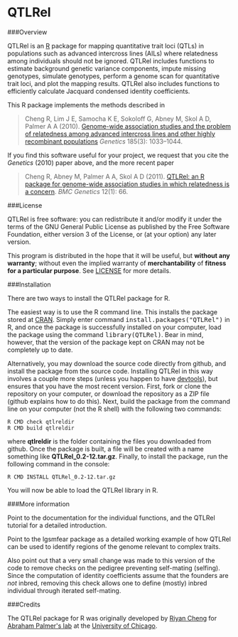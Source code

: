 QTLRel
======

###Overview

QTLRel is an [R](http://www.r-project.org) package for mapping
quantitative trait loci (QTLs) in populations such as advanced
intercross lines (AILs) where relatedness among individuals should not
be ignored. QTLRel includes functions to estimate background genetic
variance components, impute missing genotypes, simulate genotypes,
perform a genome scan for quantitative trait loci, and plot the
mapping results. QTLRel also includes functions to efficiently
calculate Jacquard condensed identity coefficients.

This R package implements the methods described in

> Cheng R, Lim J E, Samocha K E, Sokoloff G, Abney M, Skol A D,
> Palmer A A (2010).
> [Genome-wide association studies and the problem of relatedness
among advanced intercross lines and other highly recombinant
populations](http://dx.doi.org/10.1534/genetics.110.116863)
> *Genetics* 185(3): 1033–1044.

If you find this software useful for your project, we request that you
cite the *Genetics* (2010) paper above, and the more recent paper 

> Cheng R, Abney M, Palmer A A, Skol A D (2011). [QTLRel: an R
package for genome-wide association studies in which relatedness is a
concern](http://dx.doi.org/10.1186/1471-2156-12-66).
> *BMC Genetics* 12(1): 66. 

###License

QTLRel is free software: you can redistribute it and/or modify it
under the terms of the GNU General Public License as published by the
Free Software Foundation, either version 3 of the License, or (at your
option) any later version.

This program is distributed in the hope that it will be useful, but
**without any warranty**; without even the implied warranty of
**merchantability** of **fitness for a particular purpose**. See
[LICENSE](LICENSE) for more details.

###Installation

There are two ways to install the QTLRel package for R.

The easiest way is to use the R command line. This installs the
package stored at [CRAN](http://cran.r-project.org). Simply enter
command <tt>install.packages("QTLRel")</tt> in R, and once the
package is successfully installed on your computer, load the package
using the command <tt>library(QTLRel)</tt>. Bear in mind, however,
that the version of the package kept on CRAN may not be completely up
to date.

Alternatively, you may download the source code directly from github,
and install the package from the source code. Installing QTLRel in
this way involves a couple more steps (unless you happen to have
[devtools](https://github.com/hadley/devtools)), but ensures that you
have the most recent version. First, fork or clone the repository on
your computer, or download the repository as a ZIP file (github
explains how to do this). Next, build the package from the command
line on your computer (not the R shell) with the following two
commands:

    R CMD check qtlreldir
	R CMD build qtlreldir

where **qtlreldir** is the folder containing the files you downloaded
from github. Once the package is built, a file will be created with a
name something like **QTLRel_0.2-12.tar.gz**. Finally, to install the
package, run the following command in the console:

    R CMD INSTALL QTLRel_0.2-12.tar.gz

You will now be able to load the QTLRel library in R.

###More information

Point to the documentation for the individual functions, and the
QTLRel tutorial for a detailed introduction.

Point to the lgsmfear package as a detailed working example of how
QTLRel can be used to identify regions of the genome relevant to
complex traits.

Also point out that a very small change was made to this version of
the code to remove checks on the pedigree preventing self-mating
(selfing). Since the computation of identity coefficients assume that
the founders are *not* inbred, removing this check allows one to
define (mostly) inbred individual through iterated self-mating.

###Credits

The QTLRel package for R was originally developed by
[Riyan Cheng](http://borevitzlab.anu.edu.au/borevitz-lab-people/riyan-chang)
for [Abraham Palmer's lab](http://palmerlab.org) at the
[University of Chicago](http://www.uchicago.edu).

